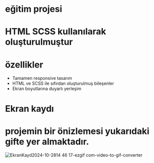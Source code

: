 # eğitim projesi

 # HTML SCSS kullanılarak oluşturulmuştur

 # özellikler

- Tamamen responsive tasarım
- HTML ve SCSS ile sıfırdan oluşturulmuş bileşenler
- Ekran boyutlarına duyarlı yerleşim

# Ekran kaydı

 # projemin bir önizlemesi yukarıdaki gifte yer almaktadır.


 
![EkranKayd2024-10-2814 46 17-ezgif com-video-to-gif-converter](https://github.com/user-attachments/assets/43107df8-b4ad-4046-8133-91ebe9ef5b75)
